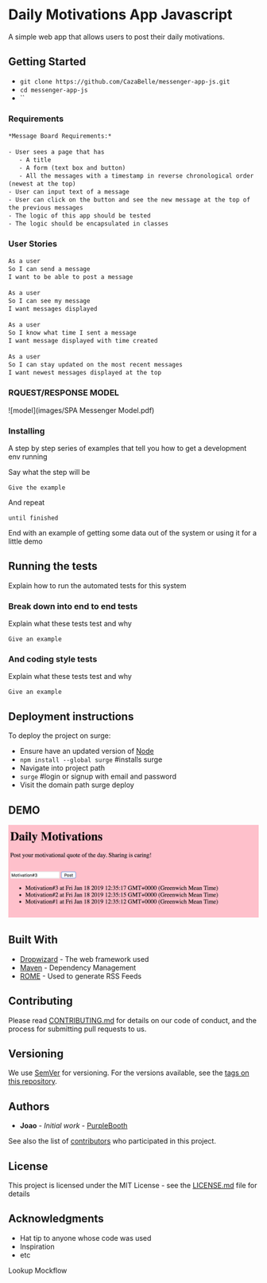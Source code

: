 # Daily Motivations App Javascript

A simple web app that allows users to post their daily motivations. 


## Getting Started
* `git clone https://github.com/CazaBelle/messenger-app-js.git`
* `cd messenger-app-js`
* ``

### Requirements
```
*Message Board Requirements:*

- User sees a page that has
   - A title
   - A form (text box and button)
   - All the messages with a timestamp in reverse chronological order (newest at the top)
- User can input text of a message
- User can click on the button and see the new message at the top of the previous messages
- The logic of this app should be tested
- The logic should be encapsulated in classes
```

### User Stories 
```
As a user
So I can send a message
I want to be able to post a message

As a user 
So I can see my message
I want messages displayed

As a user
So I know what time I sent a message 
I want message displayed with time created

As a user 
So I can stay updated on the most recent messages
I want newest messages displayed at the top 
```


### RQUEST/RESPONSE MODEL

![model](images/SPA Messenger Model.pdf)

### Installing

A step by step series of examples that tell you how to get a development env running

Say what the step will be

```
Give the example
```

And repeat

```
until finished
```

End with an example of getting some data out of the system or using it for a little demo

## Running the tests

Explain how to run the automated tests for this system

### Break down into end to end tests

Explain what these tests test and why

```
Give an example
```

### And coding style tests

Explain what these tests test and why

```
Give an example
```

Deployment instructions
-----------------------
To deploy the project on surge: 
* Ensure have an updated version of [Node](https://nodejs.org/en/)
* `npm install --global surge` #installs surge
* Navigate into project path 
* `surge` #login or signup with email and password
* Visit the domain path surge deploy

DEMO
----
![motivation](images/motivational_board.png)


## Built With

* [Dropwizard](http://www.dropwizard.io/1.0.2/docs/) - The web framework used
* [Maven](https://maven.apache.org/) - Dependency Management
* [ROME](https://rometools.github.io/rome/) - Used to generate RSS Feeds

## Contributing

Please read [CONTRIBUTING.md](https://gist.github.com/PurpleBooth/b24679402957c63ec426) for details on our code of conduct, and the process for submitting pull requests to us.

## Versioning

We use [SemVer](http://semver.org/) for versioning. For the versions available, see the [tags on this repository](https://github.com/your/project/tags). 

## Authors

* **Joao** - *Initial work* - [PurpleBooth](https://github.com/PurpleBooth)

See also the list of [contributors](https://github.com/your/project/contributors) who participated in this project.

## License

This project is licensed under the MIT License - see the [LICENSE.md](LICENSE.md) file for details

## Acknowledgments

* Hat tip to anyone whose code was used
* Inspiration
* etc



Lookup Mockflow 
